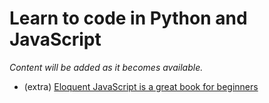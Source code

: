 # Learn to code in Python and JavaScript

*Content will be added as it becomes available.*

* (extra) [Eloquent JavaScript is a great book for beginners](https://youtu.be/zX8MbXESzFQ)
